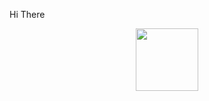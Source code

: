 Hi There
<div id="header" align="center">
<img src="[(![image](https://github.com/kml99/Hello-World/assets/153861571/f611234d-c841-411e-a326-dfaf24f58155))" width="100"/>
</div>

